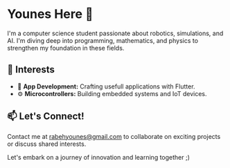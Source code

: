 # Younes Here 👋

I'm a computer science student passionate about robotics, simulations, and AI. I'm diving deep into programming, mathematics, and physics to strengthen my foundation in these fields.

## 🚀 Interests
- 📱 **App Development:** Crafting usefull applications with Flutter.
- ⚙️ **Microcontrollers:** Building embedded systems and IoT devices.

## 📫 Let's Connect!
Contact me at [rabehyounes@gmail.com](mailto:rabehyounes9@gmail.com) to collaborate on exciting projects or discuss shared interests.

Let's embark on a journey of innovation and learning together ;)      
